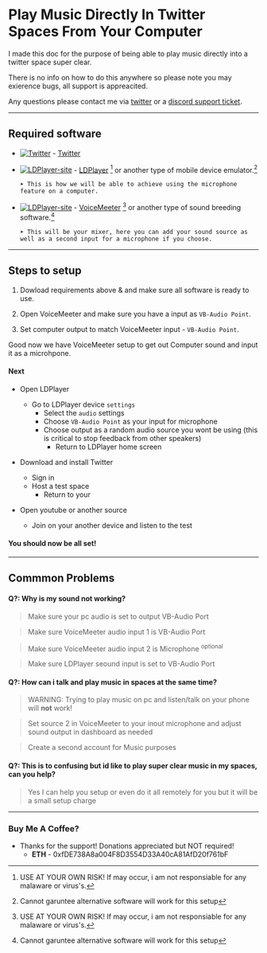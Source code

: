 # **Play Music Directly In Twitter Spaces From Your Computer**

I made this doc for the purpose of being able to play music directly into a twitter space super clear.

There is no info on how to do this anywhere so please note you may exierence bugs, all support is appreacited.

Any questions please contact me via [twitter](https://twitter.com/bankkroll_eth) or a [discord support ticket](https://discord.com/invite/gN6zG964bj).


***

## Required software

* [![Twitter](https://i.ibb.co/TWr5Cbg/imageedit-16-2368783890.gif)](https://twitter.com)  - [Twitter](https://twitter.com)

* [![LDPlayer-site](https://i.ibb.co/WFBt2Hj/button-4.png)](https://www.ldplayer.net/) - [LDPlayer](https://www.ldplayer.net/) [^3] or another type of mobile device emulator.[^2] 
  

      ➤ This is how we will be able to achieve using the microphone feature on a computer.


* [![LDPlayer-site](https://i.ibb.co/NLZFMkN/button-3.png)](https://voicemeeter.com/) - [VoiceMeeter](https://vb-audio.com/Voicemeeter/) [^3] or another type of sound breeding software.[^2] 

      ➤ This will be your mixer, here you can add your sound source as well as a second input for a microphone if you choose.


***

## Steps to setup

1. Dowload requirements above & and make sure all software is ready to use.

2. Open VoiceMeeter and make sure you have a input as `VB-Audio Point`.

3. Set computer output to match VoiceMeeter input - `VB-Audio Point`.

Good now we have VoiceMeeter setup to get out Computer sound and input it as a microhpone.

#### Next

* Open LDPlayer
  - Go to LDPlayer device `settings`
    - Select the `audio` settings
    - Choose `VB-Audio Point` as your input for microphone
    - Choose output as a random audio source you wont be using (this is critical to stop feedback from other speakers)
      - Return to LDPlayer home screen
* Download and install Twitter
  - Sign in
  - Host a test space
    - Return to your 

* Open youtube or another source
  - Join on your another device and listen to the test

#### **You should now be all set!**
 

***

## Commmon Problems

#### Q?: Why is my sound not working?
> Make sure your pc audio is set to output VB-Audio Port

> Make sure VoiceMeeter audio input 1 is VB-Audio Port

> Make sure VoiceMeeter audio input 2 is Microphone <sup>optional</sup>

> Make sure LDPlayer seound input is set to VB-Audio Port

#### Q?: How can i talk and play music in spaces at the same time?
> WARNING: Trying to play music on pc and listen/talk on your phone will **not** work!

> Set source 2 in VoiceMeeter to your inout microphone and adjust sound output in dashboard as needed

> Create a second account for Music purposes


#### Q?: This is to confusing but id like to play super clear music in my spaces, can you help?
> Yes I can help you setup or even do it all remotely for you but it will be a small setup charge 

***

### Buy Me A Coffee?
* Thanks for the support! Donations appreciated but NOT required!
  - **ETH** - 0xfDE738A8a004F8D3554D33A40cA81AfD20f761bF


[^1]: Youtube, spotify, sounboards, ect..
[^2]: Cannot garuntee alternative software will work for this setup
[^3]: USE AT YOUR OWN RISK! If may occur, i am not responsiable for any malaware or virus's.
